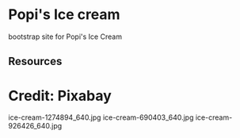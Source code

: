 # Popi's Ice cream

bootstrap site for Popi's Ice Cream


## Resources
# Credit: Pixabay
ice-cream-1274894_640.jpg
ice-cream-690403_640.jpg
ice-cream-926426_640.jpg
